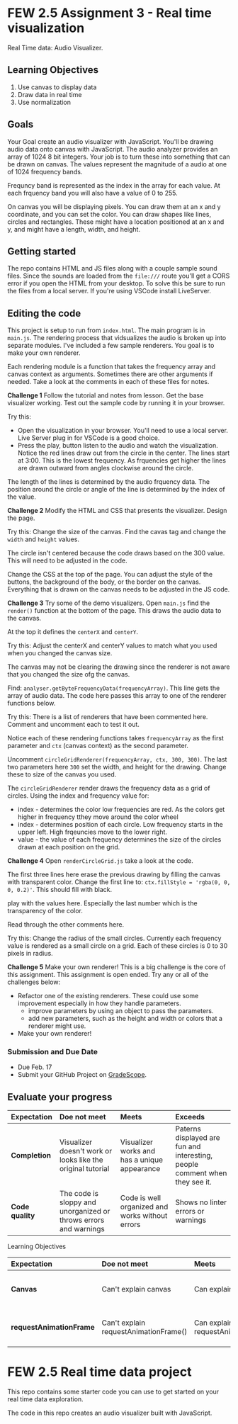 # FEW 2.5 Assignment 3 - Real time visualization

Real Time data: Audio Visualizer. 

## Learning Objectives 

1. Use canvas to display data
1. Draw data in real time
1. Use normalization

## Goals 

Your Goal create an audio visualizer with JavaScript. You'll be drawing audio data onto canvas with JavaScript. The audio analyzer provides an array of 1024 8 bit integers. Your job is to turn these into something that can be drawn on canvas. The values represent the magnitude of a audio at one of 1024 frequency bands. 

Frequncy band is represented as the index in the array for each value. At each frquency band you will also have a value of 0 to 255. 

On canvas you will be displaying pixels. You can draw them at an x and y coordinate, and you can set the color. You can draw shapes like lines, circles and rectangles. These might have a location positioned at an x and y, and might have a length, width, and height.

## Getting started 

The repo contains HTML and JS files along with a couple sample sound files. Since the sounds are loaded from the `file:///` route you'll get a CORS error if you open the HTML from your desktop. To solve this be sure to run the files from a local server. If you're using VSCode install LiveServer. 

## Editing the code 

This project is setup to run from `index.html`. The main program is in `main.js`. The rendering process that vidsualizes the audio is broken up into separate modules. I've included a few sample renderers. You goal is to make your own renderer. 

Each rendering module is a function that takes the frequency array and canvas context as arguments. Sometimes there are other arguments if needed. Take a look at the comments in each of these files for notes. 

**Challenge 1** Follow the tutorial and notes from lesson. Get the base visualizer working. Test out the sample code by running it in your browser. 

Try this: 

- Open the visualization in your browser. You'll need to use a local server. Live Server plug in for VSCode is a good choice. 
- Press the play, button listen to the audio and watch the visualization. Notice the red lines draw out from the circle in the center. The lines start at 3:00. This is the lowest frequency. As frquencies get higher the lines are drawn outward from angles clockwise around the circle. 

The length of the lines is determined by the audio frquency data. The position around the circle or angle of the line is determined by the index of the value. 

**Challenge 2** Modify the HTML and CSS that presents the visualizer. Design the page.

Try this: Change the size of the canvas. Find the cavas tag and change the `width` and `height` values. 

The circle isn't centered because the code draws based on the 300 value. This will need to be adjusted in the code. 

Change the CSS at the top of the page. You can adjust the style of the buttons, the background of the body, or the border on the canvas. Everything that is drawn on the canvas needs to be adjusted in the JS code. 

**Challenge 3** Try some of the demo visualizers. Open `main.js` find the `render()` function at the bottom of the page. This draws the audio data to the canvas. 

At the top it defines the `centerX` and `centerY`. 

Try this: Adjust the centerX and centerY values to match what you used when you changed the canvas size. 

The canvas may not be clearing the drawing since the renderer is not aware that you changed the size ofg the canvas. 

Find: `analyser.getByteFrequencyData(frequencyArray)`. This line gets the array of audio data. The code here passes this array to one of the renderer functions below. 

Try this: There is a list of renderers that have been commented here. Comment and uncomment each to test it out. 

Notice each of these rendering functions takes `frequencyArray` as the first parameter and `ctx` (canvas context) as the second parameter. 

Uncomment `circleGridRenderer(frequencyArray, ctx, 300, 300)`. The last two parameters here `300` set the width, and height for the drawing. Change these to size of the canvas you used. 

The `circleGridRenderer` render draws the frequency data as a grid of circles. Using the index and frequency value for: 

- index - determines the color low frequencies are red. As the colors get higher in frequency tthey move around the color wheel
- index - determines position of each circle. Low frequency starts in the upper left. High frqeuncies move to the lower right. 
- value - the value of each frequency determines the size of the circles drawn at each position on the grid.

**Challenge 4** Open `renderCircleGrid.js` take a look at the code. 

The first three lines here erase the previous drawing by filling the canvas with transparent color. Change the first line to: `ctx.fillStyle = 'rgba(0, 0, 0, 0.2)'`. This should fill with black. 

play with the values here. Especially the last number which is the transparency of the color. 

Read through the other comments here. 

Try this: Change the radius of the small circles. Currently each frequency value is rendered as a small circle on a grid. Each of these circles is 0 to 30 pixels in radius.

**Challenge 5** Make your own renderer! This is a big challenge is the core of this assignment. This assignment is open ended. Try any or all of the challenges below: 

- Refactor one of the existing renderers. These could use some improvement especially in how they handle parameters. 
	- improve parameters by using an object to pass the parameters. 
	- add new parameters, such as the height and width or colors that a renderer might use. 
- Make your own renderer! 

### Submission and Due Date 

- Due Feb. 17 
- Submit your GitHub Project on [GradeScope](https://www.gradescope.com/courses/218919). 

## Evaluate your progress

| Expectation | Doe not meet | Meets | Exceeds |
|:-------------|:------------------|:----------------|:-----------------|
| **Completion** | Visualizer doesn't work or looks like the original tutorial | Visualizer works and has a unique appearance | Paterns displayed are fun and interesting, people comment when they see it. |
| **Code quality** | The code is sloppy and unorganized or throws errors and warnings | Code is well organized and works without errors | Shows no linter errors or warnings |

Learning Objectives 

| Expectation | Doe not meet | Meets | Exceeds |
|:-------------|:------------------|:----------------|:-----------------|
| **Canvas** | Can't explain canvas | Can explain canvas | Can explain canvas and several of it's commonly used methods. |
| **requestAnimationFrame** | Can't explain requestAnimationFrame() | Can explain requestAnimationFrame() | Could apply requestAnimationFrame to another project where appropriate. |








# FEW 2.5 Real time data project 

This repo contains some starter code you can use to get started on your real time data exploration. 

The code in this repo creates an audio visualizer built with JavaScript. 





 
